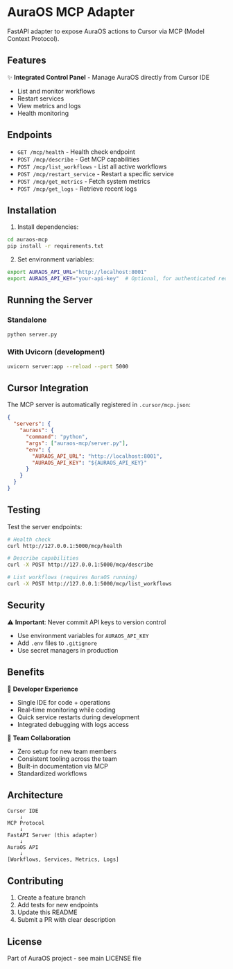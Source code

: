 # AuraOS MCP Adapter

FastAPI adapter to expose AuraOS actions to Cursor via MCP (Model Context Protocol).

## Features

✨ **Integrated Control Panel** - Manage AuraOS directly from Cursor IDE
- List and monitor workflows
- Restart services
- View metrics and logs
- Health monitoring

## Endpoints

- `GET /mcp/health` - Health check endpoint
- `POST /mcp/describe` - Get MCP capabilities
- `POST /mcp/list_workflows` - List all active workflows
- `POST /mcp/restart_service` - Restart a specific service
- `POST /mcp/get_metrics` - Fetch system metrics
- `POST /mcp/get_logs` - Retrieve recent logs

## Installation

1. Install dependencies:
```bash
cd auraos-mcp
pip install -r requirements.txt
```

2. Set environment variables:
```bash
export AURAOS_API_URL="http://localhost:8001"
export AURAOS_API_KEY="your-api-key"  # Optional, for authenticated requests
```

## Running the Server

### Standalone
```bash
python server.py
```

### With Uvicorn (development)
```bash
uvicorn server:app --reload --port 5000
```

## Cursor Integration

The MCP server is automatically registered in `.cursor/mcp.json`:

```json
{
  "servers": {
    "auraos": {
      "command": "python",
      "args": ["auraos-mcp/server.py"],
      "env": {
        "AURAOS_API_URL": "http://localhost:8001",
        "AURAOS_API_KEY": "${AURAOS_API_KEY}"
      }
    }
  }
}
```

## Testing

Test the server endpoints:

```bash
# Health check
curl http://127.0.0.1:5000/mcp/health

# Describe capabilities
curl -X POST http://127.0.0.1:5000/mcp/describe

# List workflows (requires AuraOS running)
curl -X POST http://127.0.0.1:5000/mcp/list_workflows
```

## Security

⚠️ **Important**: Never commit API keys to version control
- Use environment variables for `AURAOS_API_KEY`
- Add `.env` files to `.gitignore`
- Use secret managers in production

## Benefits

🚀 **Developer Experience**
- Single IDE for code + operations
- Real-time monitoring while coding
- Quick service restarts during development
- Integrated debugging with logs access

👥 **Team Collaboration**
- Zero setup for new team members
- Consistent tooling across the team
- Built-in documentation via MCP
- Standardized workflows

## Architecture

```
Cursor IDE
    ↓
MCP Protocol
    ↓
FastAPI Server (this adapter)
    ↓
AuraOS API
    ↓
[Workflows, Services, Metrics, Logs]
```

## Contributing

1. Create a feature branch
2. Add tests for new endpoints
3. Update this README
4. Submit a PR with clear description

## License

Part of AuraOS project - see main LICENSE file
